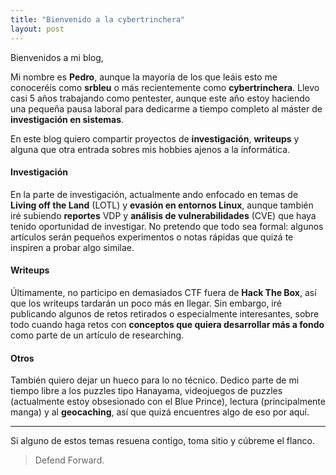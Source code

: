 ```yaml
---
title: "Bienvenido a la cybertrinchera"
layout: post
---
```


Bienvenidos a mi blog,

Mi nombre es **Pedro**, aunque la mayoría de los que leáis esto me conoceréis como **srbleu** o más recientemente como **cybertrinchera**. Llevo casi 5 años trabajando como pentester, aunque este año estoy haciendo una pequeña pausa laboral para dedicarme a tiempo completo al máster de **investigación en sistemas**.

En este blog quiero compartir proyectos de **investigación**, **writeups** y alguna que otra entrada sobres mis hobbies ajenos a la informática. 



#### Investigación 
En la parte de investigación, actualmente ando enfocado en temas de **Living off the Land** (LOTL) y **evasión en entornos Linux**, aunque también iré subiendo **reportes** VDP y **análisis de vulnerabilidades** (CVE) que haya tenido oportunidad de investigar. No pretendo que todo sea formal: algunos artículos serán pequeños experimentos o notas rápidas que quizá te inspiren a probar algo similae.

#### Writeups
Últimamente, no participo en demasiados CTF fuera de **Hack The Box**, así que los writeups tardarán un poco más en llegar. Sin embargo, iré publicando algunos de retos retirados o especialmente interesantes, sobre todo cuando haga retos con **conceptos que quiera desarrollar más a fondo** como parte de un artículo de researching.

#### Otros
También quiero dejar un hueco para lo no técnico. Dedico parte de mi tiempo libre a los puzzles tipo Hanayama, videojuegos de puzzles (actualmente estoy obsesionado con el Blue Prince), lectura (principalmente manga) y al **geocaching**, así que quizá encuentres algo de eso por aquí.

--- 

Si alguno de estos temas resuena contigo, toma sitio y cúbreme el flanco.

> Defend Forward.